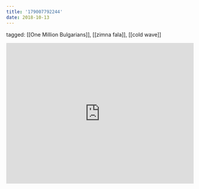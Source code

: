 ```yaml
---
title: '179007792244'
date: 2018-10-13
---
```

tagged: [[One Million Bulgarians]], [[zimna fala]], [[cold wave]]
<iframe allow="accelerometer; autoplay; clipboard-write; encrypted-media; gyroscope; picture-in-picture" allowfullscreen="" frameborder="0" height="375" id="youtube_iframe" src="https://www.youtube.com/embed/iSuP2ruZAJ8?feature=oembed&amp;enablejsapi=1&amp;origin=https://safe.txmblr.com&amp;wmode=opaque" width="500"></iframe>